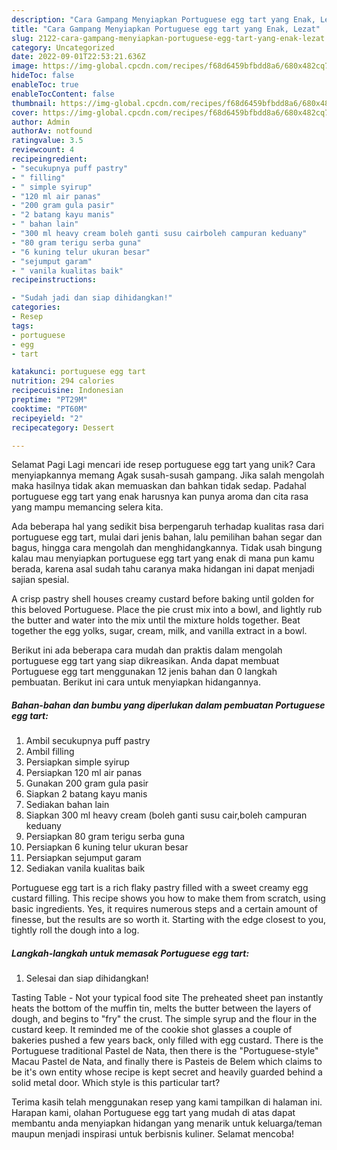 ```yaml
---
description: "Cara Gampang Menyiapkan Portuguese egg tart yang Enak, Lezat"
title: "Cara Gampang Menyiapkan Portuguese egg tart yang Enak, Lezat"
slug: 2122-cara-gampang-menyiapkan-portuguese-egg-tart-yang-enak-lezat
category: Uncategorized
date: 2022-09-01T22:53:21.636Z
image: https://img-global.cpcdn.com/recipes/f68d6459bfbdd8a6/680x482cq70/portuguese-egg-tart-foto-resep-utama.jpg
hideToc: false
enableToc: true
enableTocContent: false
thumbnail: https://img-global.cpcdn.com/recipes/f68d6459bfbdd8a6/680x482cq70/portuguese-egg-tart-foto-resep-utama.jpg
cover: https://img-global.cpcdn.com/recipes/f68d6459bfbdd8a6/680x482cq70/portuguese-egg-tart-foto-resep-utama.jpg
author: Admin
authorAv: notfound
ratingvalue: 3.5
reviewcount: 4
recipeingredient:
- "secukupnya puff pastry"
- " filling"
- " simple syirup"
- "120 ml air panas"
- "200 gram gula pasir"
- "2 batang kayu manis"
- " bahan lain"
- "300 ml heavy cream boleh ganti susu cairboleh campuran keduany"
- "80 gram terigu serba guna"
- "6 kuning telur ukuran besar"
- "sejumput garam"
- " vanila kualitas baik"
recipeinstructions:

- "Sudah jadi dan siap dihidangkan!"
categories:
- Resep
tags:
- portuguese
- egg
- tart

katakunci: portuguese egg tart 
nutrition: 294 calories
recipecuisine: Indonesian
preptime: "PT29M"
cooktime: "PT60M"
recipeyield: "2"
recipecategory: Dessert

---
```



Selamat Pagi Lagi mencari ide resep portuguese egg tart yang unik? Cara menyiapkannya memang Agak susah-susah gampang. Jika salah mengolah maka hasilnya tidak akan memuaskan dan bahkan tidak sedap. Padahal portuguese egg tart yang enak harusnya kan punya aroma dan cita rasa yang mampu memancing selera kita.


Ada beberapa hal yang sedikit bisa berpengaruh terhadap kualitas rasa dari portuguese egg tart, mulai dari jenis bahan, lalu pemilihan bahan segar dan bagus, hingga cara mengolah dan menghidangkannya. Tidak usah bingung kalau mau menyiapkan portuguese egg tart yang enak di mana pun kamu berada, karena asal sudah tahu caranya maka hidangan ini dapat menjadi sajian spesial.

A crisp pastry shell houses creamy custard before baking until golden for this beloved Portuguese. Place the pie crust mix into a bowl, and lightly rub the butter and water into the mix until the mixture holds together. Beat together the egg yolks, sugar, cream, milk, and vanilla extract in a bowl.


Berikut ini ada beberapa cara mudah dan praktis dalam mengolah portuguese egg tart yang siap dikreasikan. Anda dapat membuat Portuguese egg tart menggunakan 12 jenis bahan dan 0 langkah pembuatan. Berikut ini cara untuk menyiapkan hidangannya.

<!--inarticleads1-->

##### Bahan-bahan dan bumbu yang diperlukan dalam pembuatan Portuguese egg tart:

1. Ambil secukupnya puff pastry
1. Ambil  filling
1. Persiapkan  simple syirup
1. Persiapkan 120 ml air panas
1. Gunakan 200 gram gula pasir
1. Siapkan 2 batang kayu manis
1. Sediakan  bahan lain
1. Siapkan 300 ml heavy cream (boleh ganti susu cair,boleh campuran keduany
1. Persiapkan 80 gram terigu serba guna
1. Persiapkan 6 kuning telur ukuran besar
1. Persiapkan sejumput garam
1. Sediakan  vanila kualitas baik


Portuguese egg tart is a rich flaky pastry filled with a sweet creamy egg custard filling. This recipe shows you how to make them from scratch, using basic ingredients. Yes, it requires numerous steps and a certain amount of finesse, but the results are so worth it. Starting with the edge closest to you, tightly roll the dough into a log. 

<!--inarticleads2-->

##### Langkah-langkah untuk memasak Portuguese egg tart:


1. Selesai dan siap dihidangkan!

Tasting Table - Not your typical food site The preheated sheet pan instantly heats the bottom of the muffin tin, melts the butter between the layers of dough, and begins to &#34;fry&#34; the crust. The simple syrup and the flour in the custard keep. It reminded me of the cookie shot glasses a couple of bakeries pushed a few years back, only filled with egg custard. There is the Portuguese traditional Pastel de Nata, then there is the &#34;Portuguese-style&#34; Macau Pastel de Nata, and finally there is Pasteis de Belem which claims to be it&#39;s own entity whose recipe is kept secret and heavily guarded behind a solid metal door. Which style is this particular tart? 

Terima kasih telah menggunakan resep yang kami tampilkan di halaman ini. Harapan kami, olahan Portuguese egg tart yang mudah di atas dapat membantu anda menyiapkan hidangan yang menarik untuk keluarga/teman maupun menjadi inspirasi untuk berbisnis kuliner. Selamat mencoba!
